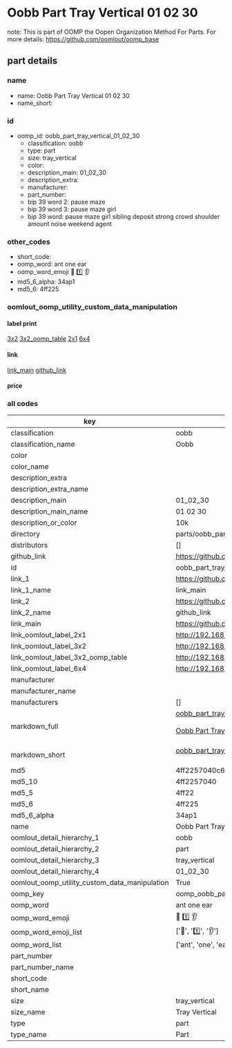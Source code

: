 # Oobb Part Tray Vertical 01 02 30  

note: This is part of OOMP the Oopen Organization Method For Parts. For more details: https://github.com/oomlout/oomp_base

##  part details





### name
* name: Oobb Part Tray Vertical 01 02 30
* name_short: 
### id
* oomp_id: oobb_part_tray_vertical_01_02_30
  * classification: oobb
  * type: part
  * size: tray_vertical
  * color: 
  * description_main: 01_02_30
  * description_extra: 
  * manufacturer: 
  * part_number: 
  * bip 39 word 2: pause maze
  * bip 39 word 3: pause maze girl
  * bip 39 word: pause maze girl sibling deposit strong crowd shoulder amount noise weekend agent

### other_codes
* short_code: 
* oomp_word: ant one ear
* oomp_word_emoji :ant: :one: :ear:
* md5_6_alpha: 34ap1
* md5_6: 4ff225






### oomlout_oomp_utility_custom_data_manipulation
#### label print
[3x2](http://192.168.1.245:1112/?label=oomp%2034ap1)
[3x2_oomp_table](http://192.168.1.107:1112/?label=oomp%2034ap1)
[2x1](http://192.168.1.242:1112/?label=oomp%2034ap1)
[6x4](http://192.168.1.55:1112/?label=oomp%2034ap1)    

#### link

[link_main](https://github.com/oomlout/oomlout_oomp_current_version_messy/tree/main/parts/oobb_part_tray_vertical_01_02_30) [github_link](https://github.com/oomlout/oomlout_oomp_part_src/tree/main/parts/oobb_part_tray_vertical_01_02_30)                             

#### price







### all codes 
| key | value |  
| --- | --- |  
| classification | oobb |  
| classification_name | Oobb |  
| color |  |  
| color_name |  |  
| description_extra |  |  
| description_extra_name |  |  
| description_main | 01_02_30 |  
| description_main_name | 01 02 30 |  
| description_or_color | 10k |  
| directory | parts/oobb_part_tray_vertical_01_02_30 |  
| distributors | [] |  
| github_link | https://github.com/oomlout/oomlout_oomp_part_src/tree/main/parts/oobb_part_tray_vertical_01_02_30 |  
| id | oobb_part_tray_vertical_01_02_30 |  
| link_1 | https://github.com/oomlout/oomlout_oomp_current_version_messy/tree/main/parts/oobb_part_tray_vertical_01_02_30 |  
| link_1_name | link_main |  
| link_2 | https://github.com/oomlout/oomlout_oomp_part_src/tree/main/parts/oobb_part_tray_vertical_01_02_30 |  
| link_2_name | github_link |  
| link_main | https://github.com/oomlout/oomlout_oomp_current_version_messy/tree/main/parts/oobb_part_tray_vertical_01_02_30 |  
| link_oomlout_label_2x1 | http://192.168.1.242:1112/?label=oomp%2034ap1 |  
| link_oomlout_label_3x2 | http://192.168.1.245:1112/?label=oomp%2034ap1 |  
| link_oomlout_label_3x2_oomp_table | http://192.168.1.107:1112/?label=oomp%2034ap1 |  
| link_oomlout_label_6x4 | http://192.168.1.55:1112/?label=oomp%2034ap1 |  
| manufacturer |  |  
| manufacturer_name |  |  
| manufacturers | [] |  
| markdown_full | [oobb_part_tray_vertical_01_02_30](https://github.com/oomlout/oomlout_oomp_current_version_messy/tree/main/parts/oobb_part_tray_vertical_01_02_30)<br>[](https://github.com/oomlout/oomlout_oomp_current_version_messy/tree/main/parts/oobb_part_tray_vertical_01_02_30)<br>[Oobb Part Tray Vertical 01 02 30](https://github.com/oomlout/oomlout_oomp_current_version_messy/tree/main/parts/oobb_part_tray_vertical_01_02_30)<br><br> |  
| markdown_short | [oobb_part_tray_vertical_01_02_30](https://github.com/oomlout/oomlout_oomp_current_version_messy/tree/main/parts/oobb_part_tray_vertical_01_02_30)<br><br> |  
| md5 | 4ff2257040c6e68b5c9d8c7ac4a2650b |  
| md5_10 | 4ff2257040 |  
| md5_5 | 4ff22 |  
| md5_6 | 4ff225 |  
| md5_6_alpha | 34ap1 |  
| name | Oobb Part Tray Vertical 01 02 30 |  
| oomlout_detail_hierarchy_1 | oobb |  
| oomlout_detail_hierarchy_2 | part |  
| oomlout_detail_hierarchy_3 | tray_vertical |  
| oomlout_detail_hierarchy_4 | 01_02_30 |  
| oomlout_oomp_utility_custom_data_manipulation | True |  
| oomp_key | oomp_oobb_part_tray_vertical_01_02_30 |  
| oomp_word | ant one ear |  
| oomp_word_emoji | :ant: :one: :ear: |  
| oomp_word_emoji_list | [':ant:', ':one:', ':ear:'] |  
| oomp_word_list | ['ant', 'one', 'ear'] |  
| part_number |  |  
| part_number_name |  |  
| short_code |  |  
| short_name |  |  
| size | tray_vertical |  
| size_name | Tray Vertical |  
| type | part |  
| type_name | Part |  

